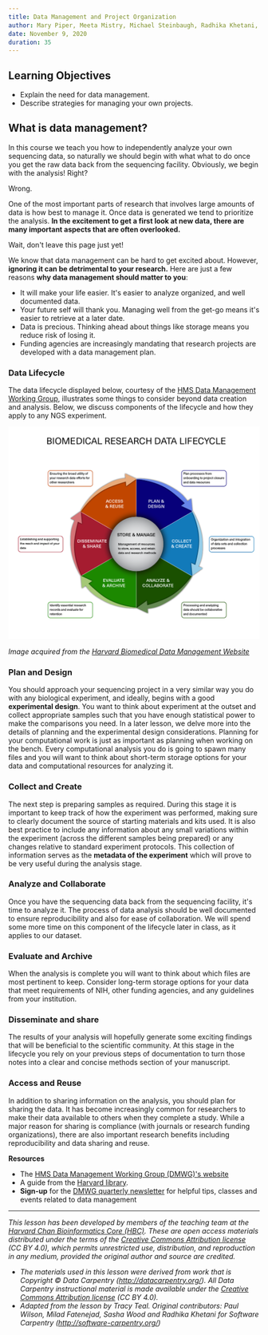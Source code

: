 ```yaml
---
title: Data Management and Project Organization
author: Mary Piper, Meeta Mistry, Michael Steinbaugh, Radhika Khetani, Jihe Liu
date: November 9, 2020
duration: 35
---
```


[Data management slides]: https://github.com/hbc/NGS-Data-Analysis-long-course/raw/Fall_2016/sessionI/slides/data_management.pdf

## Learning Objectives

- Explain the need for data management.
- Describe strategies for managing your own projects.


## What is data management?

In this course we teach you how to independently analyze your own sequencing data, so naturally we should begin with what what to do once you get the raw data back from the sequencing facility. Obviously, we begin with the analysis! Right?

Wrong. 

One of the most important parts of research that involves large amounts of data is how best to manage it. Once data is generated we tend to prioritize the analysis. **In the excitement to get a first look at new data, there are many important aspects that are often overlooked.**

Wait, don't leave this page just yet!

We know that data management can be hard to get excited about. However, **ignoring it can be detrimental to your research.** Here are just a few reasons **why data management should matter to you**:

* It will make your life easier. It's easier to analyze organized, and well documented data.
* Your future self will thank you. Managing well from the get-go means it's easier to retrieve at a later date.
* Data is precious. Thinking ahead about things like storage means you reduce risk of losing it.
* Funding agencies are increasingly mandating that research projects are developed with a data management plan.

### Data Lifecycle
The data lifecycle displayed below, courtesy of the [HMS Data Management Working Group](https://datamanagement.hms.harvard.edu/), illustrates some things to consider beyond data creation and analysis. Below, we discuss components of the lifecycle and how they apply to any NGS experiment.

<p align="center">
<img src="../img/data-lifecycle-base.png" width="600">
</p>

_Image acquired from the [Harvard Biomedical Data Management Website](https://datamanagement.hms.harvard.edu/data-lifecycle)_

### Plan and Design
You should approach your sequencing project in a very similar way you do with any biological experiment, and ideally, begins with a good **experimental design**. You want to think about experiment at the outset and collect appropriate samples such that you have enough statistical power to make the comparisons you need. In a later lesson, we delve more into the details of planning and the experimental design considerations. Planning for your computational work is just as important as planning when working on the bench. Every computational analysis you do is going to spawn many files and you will want to think about short-term storage options for your data and computational resources for analyzing it. 

### Collect and Create
The next step is preparing samples as required. During this stage it is important to keep track of how the experiment was performed, making sure to clearly document the source of starting materials and kits used. It is also best practice to include any information about any small variations within the experiment (across the different samples being prepared) or any changes relative to standard experiment protocols. This collection of information serves as the **metadata of the experiment** which will prove to be very useful during the analysis stage. 

### Analyze and Collaborate
Once you have the sequencing data back from the sequencing facility, it's time to analyze it. The process of data analysis should be well documented to ensure reproducibility and also for ease of collaboration. We will spend some more time on this component of the lifecycle later in class, as it applies to our dataset.

### Evaluate and Archive
When the analysis is complete you will want to think about which files are most pertinent to keep. Consider long-term storage options for your data that meet requirements of NIH, other funding agencies, and any guidelines from your institution.

### Disseminate and share
The results of your analysis will hopefully generate some exciting findings that will be beneficial to the scientific community. At this stage in the lifecycle you rely on your previous steps of documentation to turn those notes into a clear and concise methods section of your manuscript. 

### Access and Reuse
In addition to sharing information on the analysis, you should plan for sharing the data. It has become increasingly common for researchers to make their data available to others when they complete a study. While a major reason for sharing is compliance (with journals or research funding organizations), there are also important research benefits including reproducibility and data sharing and reuse.


**Resources**

* The [HMS Data Management Working Group (DMWG)'s website](https://datamanagement.hms.harvard.edu/)
* A guide from the [Harvard library](http://guides.library.harvard.edu/dmp).
* **Sign-up** for the [DMWG quarterly newsletter](https://datamanagement.hms.harvard.edu/dmwg-newsletter) for helpful tips, classes and events related to data management


---

*This lesson has been developed by members of the teaching team at the [Harvard Chan Bioinformatics Core (HBC)](http://bioinformatics.sph.harvard.edu/). These are open access materials distributed under the terms of the [Creative Commons Attribution license](https://creativecommons.org/licenses/by/4.0/) (CC BY 4.0), which permits unrestricted use, distribution, and reproduction in any medium, provided the original author and source are credited.*

* *The materials used in this lesson were derived from work that is Copyright © Data Carpentry (http://datacarpentry.org/). 
All Data Carpentry instructional material is made available under the [Creative Commons Attribution license](https://creativecommons.org/licenses/by/4.0/) (CC BY 4.0).*
* *Adapted from the lesson by Tracy Teal. Original contributors: Paul Wilson, Milad Fatenejad, Sasha Wood and Radhika Khetani for Software Carpentry (http://software-carpentry.org/)*

